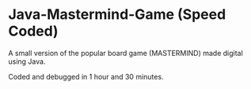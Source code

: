 # Java-Mastermind-Game (Speed Coded)
A small version of the popular board game (MASTERMIND) made digital using Java.

Coded and debugged in 1 hour and 30 minutes.
